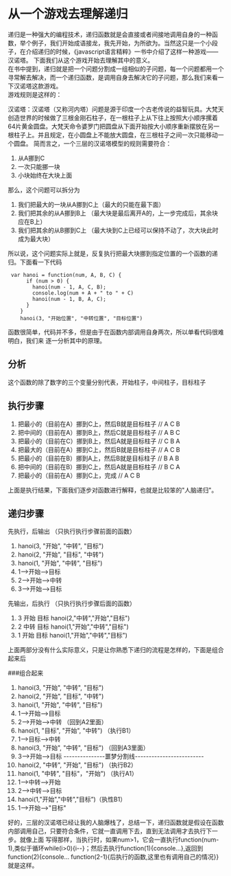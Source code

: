 # 从一个游戏去理解递归
递归是一种强大的编程技术，递归函数就是会直接或者间接地调用自身的一种函数，举个例子，我们开始成语接龙，我先开始，为所欲为。当然这只是一个小段子，在介绍递归的时候，《javascript语言精粹》一书中介绍了这样一种游戏——汉诺塔。
下面我们从这个游戏开始去理解其中的意义。  
在书中提到，递归就是把一个问题分割成一组相似的子问题，每一个问题都用一个寻常解去解决，而一个递归函数，是调用自身去解决它的子问题，那么我们来看一下汉诺塔这款游戏。  
游戏规则是这样的： 


汉诺塔：汉诺塔（又称河内塔）问题是源于印度一个古老传说的益智玩具。大梵天创造世界的时候做了三根金刚石柱子，在一根柱子上从下往上按照大小顺序摞着64片黄金圆盘。大梵天命令婆罗门把圆盘从下面开始按大小顺序重新摆放在另一根柱子上。并且规定，在小圆盘上不能放大圆盘，在三根柱子之间一次只能移动一个圆盘。
简而言之，一个三层的汉诺塔模型的规则需要符合：  

  1. 从A挪到C  
  2. 一次只能挪一块  
  3. 小块始终在大块上面  

那么，这个问题可以拆分为  

  1. 我们把最大的一块从A挪到C上（最大的只能在最下面）
  2. 我们把其余的从A挪到B上 （最大块是最后离开A的，上一步完成后，其余块应在B上）
  3. 我们把其余的从B挪到C上 （最大块到C上已经可以保持不动了，次大块此时成为最大块）

所以说，这个问题实际上就是，反复执行把最大块挪到指定位置的一个函数的递归。下面看一下代码

```script
 var hanoi = function(num, A, B, C) {
      if (num > 0) {
        hanoi(num - 1, A, C, B);
        console.log(num + A + " to " + C)
        hanoi(num - 1, B, A, C);
      }
    }
    hanoi(3, "开始位置", "中转位置", "目标位置")
```  

函数很简单，代码并不多，但是由于在函数内部调用自身两次，所以单看代码很难明白，我们来
逐一分析其中的原理。

## 分析
这个函数的除了数字的三个变量分别代表，开始柱子，中间柱子，目标柱子
## 执行步骤
1. 把最小的（目前在A）挪到C上，然后B就是目标柱子 // A C B
2. 把中间的（目前在A）挪到B上，然后C就是目标柱子 // A B C
3. 把最小的（目前在C）挪到B上，然后A就是目标柱子 // C B A
4. 把最大的（目前在A）挪到C上，然后B就是目标柱子 // A C B
5. 把最小的（目前在B）挪到A上，然后B就是目标柱子 // B A B
6. 把中间的（目前在B）挪到C上，然后A就是目标柱子 // B C A
7. 把最小的（目前在A）挪到C上，完成             // A C B

上面是执行结果，下面我们逐步对函数进行解释，也就是比较笨的"人脑递归"。

## 递归步骤

先执行，后输出 （只执行执行步骤前面的函数）

1.  hanoi(3, "开始", "中转", "目标")
2.  hanoi(2, "开始", "目标", "中转")  
3.  hanoi(1, "开始", "中转", "目标")  
4.  1——>开始——>目标
5.  2——>开始——>中转
6.  3——>开始——>目标

先输出，后执行  （只执行执行步骤后面的函数）

1.  3 开始 目标  hanoi(2,"中转","开始","目标")
2.  2 中转 目标  hanoi(1,"开始","中转","目标")
3.  1 开始 目标  hanoi(1,"开始","中转","目标")

上面两部分没有什么实际意义，只是让你熟悉下递归的流程是怎样的，下面是组合起来后

###组合起来

1.  hanoi(3, "开始", "中转", "目标")
2.  hanoi(2, "开始", "目标", "中转")  
3.  hanoi(1, "开始", "中转", "目标")  
4.  1——>开始——>目标   
5.  2——>开始——>中转 （回到A2里面）
6.  hanoi(1, "目标", "开始", "中转") （执行B1）
7.  1——>目标——>中转  
8.  hanoi(3, "开始", "中转", "目标") （回到A3里面）
9.  3——>开始——>目标
    ---------------噩梦分割线------------------------- 
10. hanoi(2, "中转", "开始", "目标") （执行B2）
11. hanoi(1, "中转", "目标"，"开始") （执行A1）
12. 1——>中转——>开始
13. 2——>中转——>目标
14. hanoi(1,"开始","中转","目标”)（执性B1）
15. 1——>开始——>"目标"


好的，三层的汉诺塔已经让我的人脑爆栈了，总结一下，递归函数就是假设在函数内部调用自己，只要符合条件，它就一直调用下去，直到无法调用才去执行下一步。就像上面
写得那样，当执行时，如果num>1，它会一直执行function(num-1),类似于循环while(i>0){i--}；然后去执行function(1){console...},返回到function(2){console... function(2-1){后执行的函数,这里也有调用自己的情况}}
就是这样。